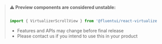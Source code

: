<!-- Don't allow prettier to collapse code block into single line -->
<!-- prettier-ignore -->
> **⚠️ Preview components are considered unstable:**
>
> ```jsx
>
> import { VirtualizerScrollView } from '@fluentui/react-virtualizer';
>
> ```
>
> - Features and APIs may change before final release
> - Please contact us if you intend to use this in your product
